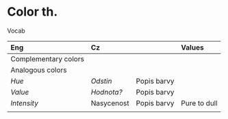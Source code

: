# Color th.

Vocab

| Eng | Cz |  | Values |
| :--- | :--- | :--- | :--- |
| Complementary colors |  |  |  |
| Analogous colors  |  |  |  |
| _Hue_ | _Odstin_ | Popis barvy |  |
| _Value_ | _Hodnota?_ | Popis barvy |  |
| _Intensity_ | Nasycenost | Popis barvy | Pure to dull |
|  |  |  |  |



